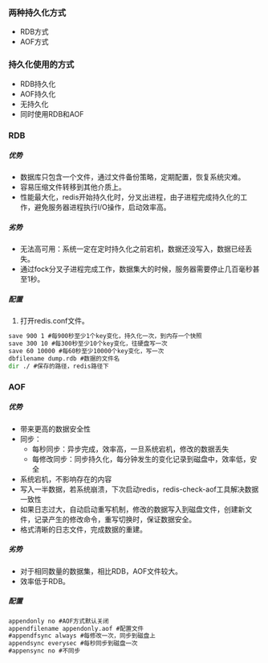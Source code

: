 ### 两种持久化方式

- RDB方式
- AOF方式

### 持久化使用的方式

- RDB持久化
- AOF持久化
- 无持久化
- 同时使用RDB和AOF

### RDB

##### 优势

- 数据库只包含一个文件，通过文件备份策略，定期配置，恢复系统灾难。
- 容易压缩文件转移到其他介质上。
- 性能最大化，redis开始持久化时，分叉出进程，由子进程完成持久化的工作，避免服务器进程执行I/O操作，启动效率高。

##### 劣势

- 无法高可用：系统一定在定时持久化之前宕机，数据还没写入，数据已经丢失。
- 通过fock分叉子进程完成工作，数据集大的时候，服务器需要停止几百毫秒甚至1秒。

##### 配置

1. 打开redis.conf文件。

```cmd
save 900 1 #每900秒至少1个key变化，持久化一次，到内存一个快照
save 300 10 #每300秒至少10个key变化，往硬盘写一次
save 60 10000 #每60秒至少10000个key变化，写一次
dbfilename dump.rdb #数据的文件名
dir ./ #保存的路径，redis路径下
```

### AOF

##### 优势

- 带来更高的数据安全性
- 同步：
  - 每秒同步：异步完成，效率高，一旦系统宕机，修改的数据丢失
  - 每修改同步：同步持久化，每分钟发生的变化记录到磁盘中，效率低，安全
- 系统宕机，不影响存在的内容
- 写入一半数据，若系统崩溃，下次启动redis，redis-check-aof工具解决数据一致性
- 如果日志过大，自动启动重写机制，修改的数据写入到磁盘文件，创建新文件，记录产生的修改命令，重写切换时，保证数据安全。
- 格式清晰的日志文件，完成数据的重建。

##### 劣势

- 对于相同数量的数据集，相比RDB，AOF文件较大。
- 效率低于RDB。

##### 配置

```cmd
appendonly no #AOF方式默认关闭  
appendfilename appendonly.aof #配置文件
#appendfsync always #每修改一次，同步到磁盘上
appendsync everysec #每秒同步到磁盘一次
#appensync no #不同步
```

